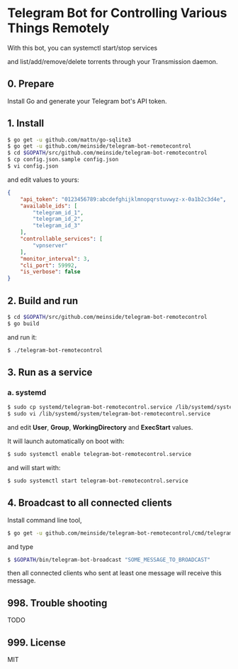 # Telegram Bot for Controlling Various Things Remotely

With this bot, you can systemctl start/stop services

and list/add/remove/delete torrents through your Transmission daemon.

## 0. Prepare

Install Go and generate your Telegram bot's API token.

## 1. Install

```bash
$ go get -u github.com/mattn/go-sqlite3
$ go get -u github.com/meinside/telegram-bot-remotecontrol
$ cd $GOPATH/src/github.com/meinside/telegram-bot-remotecontrol
$ cp config.json.sample config.json
$ vi config.json
```

and edit values to yours:

```json
{
	"api_token": "0123456789:abcdefghijklmnopqrstuvwyz-x-0a1b2c3d4e",
	"available_ids": [
		"telegram_id_1",
		"telegram_id_2",
		"telegram_id_3"
	],
	"controllable_services": [
		"vpnserver"
	],
	"monitor_interval": 3,
	"cli_port": 59992,
	"is_verbose": false
}
```

## 2. Build and run

```bash
$ cd $GOPATH/src/github.com/meinside/telegram-bot-remotecontrol
$ go build
```

and run it:

```bash
$ ./telegram-bot-remotecontrol
```

## 3. Run as a service

### a. systemd

```bash
$ sudo cp systemd/telegram-bot-remotecontrol.service /lib/systemd/system/
$ sudo vi /lib/systemd/system/telegram-bot-remotecontrol.service
```

and edit **User**, **Group**, **WorkingDirectory** and **ExecStart** values.

It will launch automatically on boot with:

```bash
$ sudo systemctl enable telegram-bot-remotecontrol.service
```

and will start with:

```bash
$ sudo systemctl start telegram-bot-remotecontrol.service
```

## 4. Broadcast to all connected clients

Install command line tool,

```bash
$ go get -u github.com/meinside/telegram-bot-remotecontrol/cmd/telegram-bot-broadcast
```

and type

```bash
$ $GOPATH/bin/telegram-bot-broadcast "SOME_MESSAGE_TO_BROADCAST"
```

then all connected clients who sent at least one message will receive this message.

## 998. Trouble shooting

TODO

## 999. License

MIT

